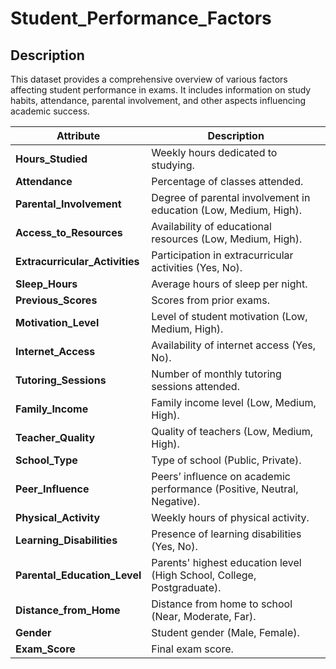 # Student_Performance_Factors

## Description
This dataset provides a comprehensive overview of various factors affecting student performance in exams. It includes information on study habits, attendance, parental involvement, and other aspects influencing academic success.

| Attribute                 | Description                                                                 |
|---------------------------|-----------------------------------------------------------------------------|
| **Hours_Studied**         | Weekly hours dedicated to studying.                                         |
| **Attendance**            | Percentage of classes attended.                                             |
| **Parental_Involvement**  | Degree of parental involvement in education (Low, Medium, High).            |
| **Access_to_Resources**   | Availability of educational resources (Low, Medium, High).                   |
| **Extracurricular_Activities** | Participation in extracurricular activities (Yes, No).                    |
| **Sleep_Hours**           | Average hours of sleep per night.                                            |
| **Previous_Scores**       | Scores from prior exams.                                                     |
| **Motivation_Level**      | Level of student motivation (Low, Medium, High).                             |
| **Internet_Access**       | Availability of internet access (Yes, No).                                   |
| **Tutoring_Sessions**     | Number of monthly tutoring sessions attended.                                |
| **Family_Income**         | Family income level (Low, Medium, High).                                     |
| **Teacher_Quality**       | Quality of teachers (Low, Medium, High).                                     |
| **School_Type**           | Type of school (Public, Private).                                            |
| **Peer_Influence**        | Peers’ influence on academic performance (Positive, Neutral, Negative).      |
| **Physical_Activity**     | Weekly hours of physical activity.                                           |
| **Learning_Disabilities** | Presence of learning disabilities (Yes, No).                                 |
| **Parental_Education_Level** | Parents' highest education level (High School, College, Postgraduate).       |
| **Distance_from_Home**    | Distance from home to school (Near, Moderate, Far).                          |
| **Gender**                | Student gender (Male, Female).                                               |
| **Exam_Score**            | Final exam score.                                                            |
